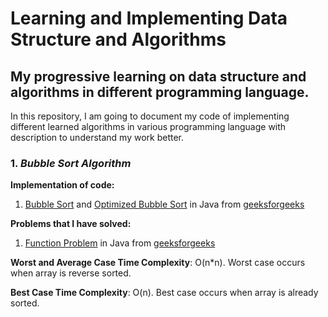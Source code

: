# Learning and Implementing Data Structure and Algorithms
## My progressive learning on data structure and algorithms in different programming language.

In this repository, I am going to document my code of implementing different learned algorithms in various programming language with description to understand my work better.

### 1. _Bubble Sort Algorithm_


**Implementation of code:**  
1. [Bubble Sort](https://github.com/Jayyijianyi/Data-Structure-and-Algorithms-Implementation/blob/master/Bubble%20Sort%20in%20Java/Bubble_Sort.java) and [Optimized Bubble Sort](https://github.com/Jayyijianyi/Data-Structure-and-Algorithms-Implementation/blob/master/Bubble%20Sort%20in%20Java/Optimized_Bubble_Sort.java) in Java from [geeksforgeeks](https://practice.geeksforgeeks.org/bubble-sort/)

**Problems that I have solved:** 
1. [Function Problem](https://github.com/Jayyijianyi/Data-Structure-and-Algorithms-Implementation/blob/master/Bubble%20Sort%20in%20Java/Bubble_Sorting_Problem.java) in Java from [geeksforgeeks](https://geeksforgeeks.org/problems/bubble-sort/1)


**Worst and Average Case Time Complexity**: O(n*n). Worst case occurs when array is reverse sorted.

**Best Case Time Complexity**: O(n). Best case occurs when array is already sorted.
